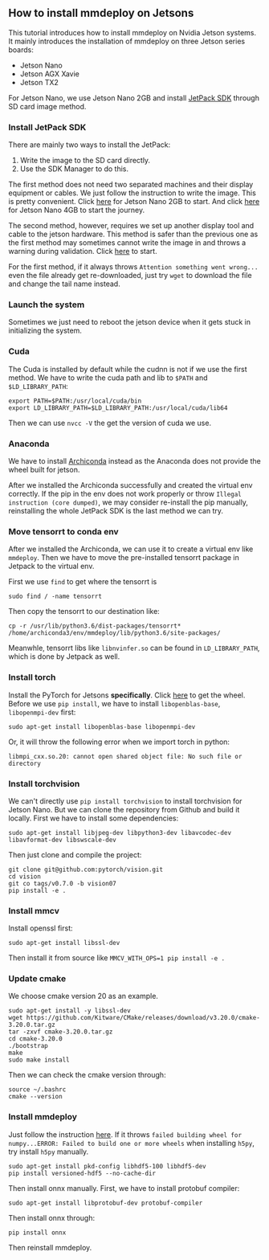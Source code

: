 ## How to install mmdeploy on Jetsons

This tutorial introduces how to install mmdeploy on Nvidia Jetson systems. It mainly introduces the installation of mmdeploy on three Jetson series boards:
- Jetson Nano
- Jetson AGX Xavie
- Jetson TX2

For Jetson Nano, we use Jetson Nano 2GB and install [JetPack SDK](https://developer.nvidia.com/embedded/jetpack) through SD card image method.

### Install JetPack SDK

There are mainly two ways to install the JetPack:
1. Write the image to the SD card directly.
2. Use the SDK Manager to do this.

The first method does not need two separated machines and their display equipment or cables. We just follow the instruction to write the image. This is pretty convenient. Click [here](https://developer.nvidia.com/embedded/learn/get-started-jetson-nano-2gb-devkit#intro) for Jetson Nano 2GB to start. And click [here](https://developer.nvidia.com/embedded/learn/get-started-jetson-nano-devkit) for Jetson Nano 4GB to start the journey.

The second method, however, requires we set up another display tool and cable to the jetson hardware. This method is safer than the previous one as the first method may sometimes cannot write the image in and throws a warning during validation. Click [here](https://docs.nvidia.com/sdk-manager/install-with-sdkm-jetson/index.html) to start.

For the first method, if it always throws `Attention something went wrong...` even the file already get re-downloaded, just try `wget` to download the file and change the tail name instead.

### Launch the system

Sometimes we just need to reboot the jetson device when it gets stuck in initializing the system.

### Cuda

The Cuda is installed by default while the cudnn is not if we use the first method. We have to write the cuda path and lib to `$PATH` and `$LD_LIBRARY_PATH`:
```
export PATH=$PATH:/usr/local/cuda/bin
export LD_LIBRARY_PATH=$LD_LIBRARY_PATH:/usr/local/cuda/lib64
```
Then we can use `nvcc -V` the get the version of cuda we use.

### Anaconda

We have to install [Archiconda](https://github.com/Archiconda/build-tools/releases) instead as the Anaconda does not provide the wheel built for jetson.

After we installed the Archiconda successfully and created the virtual env correctly. If the pip in the env does not work properly or throw `Illegal instruction (core dumped)`, we may consider re-install the pip manually, reinstalling the whole JetPack SDK is the last method we can try.

### Move tensorrt to conda env
After we installed the Archiconda, we can use it to create a virtual env like `mmdeploy`. Then we have to move the pre-installed tensorrt package in Jetpack to the virtual env.

First we use `find` to get where the tensorrt is
```
sudo find / -name tensorrt
```
Then copy the tensorrt to our destination like:
```
cp -r /usr/lib/python3.6/dist-packages/tensorrt* /home/archiconda3/env/mmdeploy/lib/python3.6/site-packages/
```
Meanwhle, tensorrt libs like `libnvinfer.so` can be found in `LD_LIBRARY_PATH`, which is done by Jetpack as well.

### Install torch

Install the PyTorch for Jetsons **specifically**. Click [here](https://forums.developer.nvidia.com/t/pytorch-for-jetson-version-1-10-now-available/72048) to get the wheel. Before we use `pip install`, we have to install `libopenblas-base`, `libopenmpi-dev` first:
```
sudo apt-get install libopenblas-base libopenmpi-dev
```
Or, it will throw the following error when we import torch in python:
```
libmpi_cxx.so.20: cannot open shared object file: No such file or directory
```

### Install torchvision
We can't directly use `pip install torchvision` to install torchvision for Jetson Nano. But we can clone the repository from Github and build it locally. First we have to install some dependencies:
```
sudo apt-get install libjpeg-dev libpython3-dev libavcodec-dev libavformat-dev libswscale-dev
```
Then just clone and compile the project:
```
git clone git@github.com:pytorch/vision.git
cd vision
git co tags/v0.7.0 -b vision07
pip install -e .
```

### Install mmcv

Install openssl first:
```
sudo apt-get install libssl-dev
```
Then install it from source like `MMCV_WITH_OPS=1 pip install -e .`

### Update cmake

We choose cmake version 20 as an example.
```
sudo apt-get install -y libssl-dev
wget https://github.com/Kitware/CMake/releases/download/v3.20.0/cmake-3.20.0.tar.gz
tar -zxvf cmake-3.20.0.tar.gz
cd cmake-3.20.0
./bootstrap
make
sudo make install
```
Then we can check the cmake version through:
```
source ~/.bashrc
cmake --version
```

### Install mmdeploy
Just follow the instruction [here](../build.md). If it throws `failed building wheel for numpy...ERROR: Failed to build one or more wheels` when installing `h5py`, try install `h5py` manually.
```
sudo apt-get install pkd-config libhdf5-100 libhdf5-dev
pip install versioned-hdf5 --no-cache-dir
```

Then install onnx manually. First, we have to install protobuf compiler:
```
sudo apt-get install libprotobuf-dev protobuf-compiler
```
Then install onnx through:
```
pip install onnx
```
Then reinstall mmdeploy.
